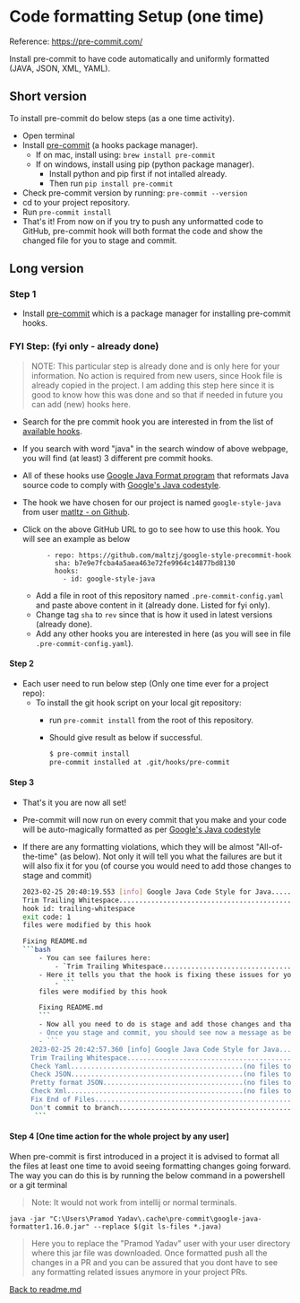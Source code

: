 # Code formatting Setup (one time)

Reference: https://pre-commit.com/

Install pre-commit to have code automatically and uniformly formatted (JAVA, JSON, XML, YAML).

## Short version

To install pre-commit do below steps (as a one time activity).
- Open terminal
- Install [pre-commit](https://pre-commit.com/) (a hooks package manager).
  - If on mac, install using: `brew install pre-commit`
  - If on windows, install using pip (python package manager).
    - Install python and pip first if not intalled already.
    - Then run `pip install pre-commit`
- Check pre-commit version by running: `pre-commit --version`
- cd to your project repository.
- Run `pre-commit install`
- That's it! From now on if you try to push any unformatted code to GitHub, pre-commit hook will both format the code
  and show the changed file for you to stage and commit.

## Long version

### Step 1

- Install [pre-commit](https://pre-commit.com/) which is a package manager for installing pre-commit hooks.

### FYI Step: (fyi only - already done)

> NOTE: This particular step is already done and is only here for your information. No action is required from new users,
since Hook file is already copied in the project. I am adding this step here since it is good to know how this was done and so that if needed in future you can add (new) hooks here.

- Search for the pre commit hook you are interested in from the list of [available hooks](https://pre-commit.com/hooks.html).
- If you search with word "java" in the search window of above webpage, you will find (at least) 3 different pre commit hooks.
- All of these hooks use [Google Java Format program](https://github.com/google/google-java-format) that reformats Java source code to comply with [Google's Java codestyle](https://google.github.io/styleguide/javaguide.html).
- The hook we have chosen for our project is named `google-style-java` from user [matltz - on Github](https://github.com/maltzj/google-style-precommit-hook).
- Click on the above GitHub URL to go to see how to use this hook. You will see an example as below

  ``` repos:
        - repo: https://github.com/maltzj/google-style-precommit-hook
          sha: b7e9e7fcba4a5aea463e72fe9964c14877bd8130
          hooks:
            - id: google-style-java
  ```

  - Add a file in root of this repository named `.pre-commit-config.yaml` and paste above content in it (already done. Listed for fyi only).
  - Change tag `sha` to `rev` since that is how it used in latest versions (already done).
  - Add any other hooks you are interested in here (as you will see in file `.pre-commit-config.yaml`).

#### Step 2

- Each user need to run below step (Only one time ever for a project repo):
  - To install the git hook script on your local git repository:
    - run `pre-commit install` from the root of this repository.
    - Should give result as below if successful.

        ```bash
        $ pre-commit install
        pre-commit installed at .git/hooks/pre-commit
       ```

#### Step 3

- That's it you are now all set!
- Pre-commit will now run on every commit that you make and your code will be auto-magically formatted as per [Google's Java codestyle](https://google.github.io/styleguide/javaguide.html)
- If there are any formatting violations, which they will be almost "All-of-the-time" (as below). Not only it will tell you what the failures are
  but it will also fix it for you (of course you would need to add those changes to stage and commit)

    ```bash
    2023-02-25 20:40:19.553 [info] Google Java Code Style for Java......................(no files to check)Skipped
    Trim Trailing Whitespace.................................................Failed
    hook id: trailing-whitespace
    exit code: 1
    files were modified by this hook

    Fixing README.md
    ```bash
        - You can see failures here:
            - `Trim Trailing Whitespace.................................................Failed`
        - Here it tells you that the hook is fixing these issues for you:
            - ```
        files were modified by this hook

        Fixing README.md
        ```
        - Now all you need to do is stage and add those changes and that's it!
        - Once you stage and commit, you should see now a message as below where everything should pass.
        - ```
      2023-02-25 20:42:57.360 [info] Google Java Code Style for Java......................(no files to check)Skipped
      Trim Trailing Whitespace.................................................Passed
      Check Yaml...........................................(no files to check)Skipped
      Check JSON...........................................(no files to check)Skipped
      Pretty format JSON...................................(no files to check)Skipped
      Check Xml............................................(no files to check)Skipped
      Fix End of Files.........................................................Passed
      Don't commit to branch...................................................Passed
       ```

#### Step 4 [One time action for the whole project by any user]

When  pre-commit is first introduced in a project it is advised to format all the files at least
one time to avoid seeing formatting changes going forward. The way you can do this is by running
the below command in a powershell or a git terminal

> Note: It would not work from intellij or normal terminals.

`java -jar "C:\Users\Pramod Yadav\.cache\pre-commit\google-java-formatter1.16.0.jar" --replace $(git ls-files *.java)`

> Here you to replace the "Pramod Yadav" user with your user directory where this jar file was downloaded.
> Once formatted push all the changes in a PR and you can be assured that you dont have to see any formatting related
> issues anymore in your project PRs.
>
[Back to readme.md](./readme.md)
